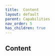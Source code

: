 ```yaml
---
title:  Content
layout: default
parent: Capabilities
nav_order: 5
has_children: true
---
```


## Content